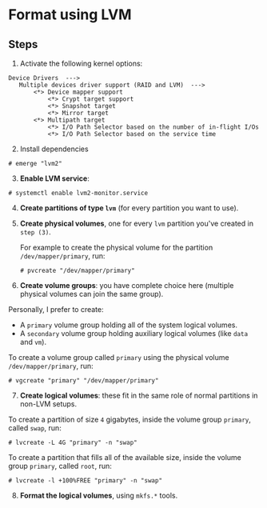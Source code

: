# Format using LVM

## Steps

1. Activate the following kernel options:

  ```
  Device Drivers  --->
     Multiple devices driver support (RAID and LVM)  --->
         <*> Device mapper support
             <*> Crypt target support
             <*> Snapshot target
             <*> Mirror target
         <*> Multipath target
             <*> I/O Path Selector based on the number of in-flight I/Os
             <*> I/O Path Selector based on the service time
  ```

2. Install dependencies

```ShellSession
# emerge "lvm2"
```

3. **Enable LVM service**:

  ```ShellSession
  # systemctl enable lvm2-monitor.service
  ```

4. **Create partitions of type `lvm`** (for every partition you want to use).

5. **Create physical volumes**, one for every `lvm` partition you've created in `step (3)`.
 
   For example to create the physical volume for the partition `/dev/mapper/primary`, run:
  
   ```ShellSession
   # pvcreate "/dev/mapper/primary"
   ```

6. **Create volume groups**: you have complete choice here (multiple physical volumes can join the same group).
  
  Personally, I prefer to create:
  * A `primary` volume group holding all of the system logical volumes.
  * A `secondary` volume group holding auxiliary logical volumes (like `data` and `vm`).
   
  To create a volume group called `primary` using the physical volume `/dev/mapper/primary`, run:

  ```ShellSession
  # vgcreate "primary" "/dev/mapper/primary"
  ```

7. **Create logical volumes**: these fit in the same role of normal partitions in non-LVM setups.

  To create a partition of size `4` gigabytes, inside the volume group `primary`, called `swap`, run:
  
  ```ShellSession
  # lvcreate -L 4G "primary" -n "swap"
  ```
  
  To create a partition that fills all of the available size, inside the volume group `primary`, called `root`, run:
  
  ```ShellSession
  # lvcreate -l +100%FREE "primary" -n "swap"
  ```
  
8. **Format the logical volumes**, using `mkfs.*` tools.
